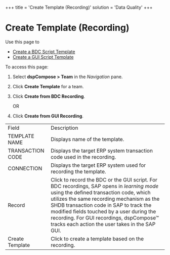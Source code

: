 +++
title = 'Create Template (Recording)'
solution = 'Data Quality'
+++

# Create Template (Recording)

<div class="use">

Use this page to

  - [Create a BDC Script Template](Create_a_BDC_Script_Template)
  - [Create a GUI Script Template](Create_a_GUI_Script_Template)

</div>

To access this page:

1.  Select <span style="font-weight: bold;">dspCompose \> Team</span> in
    the *Navigation* pane.

2.  Click <span style="font-weight: bold;">Create Template</span> for a
    team.

3.  Click <span style="font-weight: bold;">Create from BDC
    Recording</span>.
    
    OR

4.  Click <span style="background: #ffffff;font-weight: bold;">Create
    from GUI
Recording</span>.

|                  |                                                                                                                                                                                                                                                                                                                                                                        |
| ---------------- | ---------------------------------------------------------------------------------------------------------------------------------------------------------------------------------------------------------------------------------------------------------------------------------------------------------------------------------------------------------------------- |
| Field            | Description                                                                                                                                                                                                                                                                                                                                                            |
| TEMPLATE NAME    | Displays name of the template.                                                                                                                                                                                                                                                                                                                                         |
| TRANSACTION CODE | Displays the target ERP system transaction code used in the recording.                                                                                                                                                                                                                                                                                                 |
| CONNECTION       | Displays the target ERP system used for recording the template.                                                                                                                                                                                                                                                                                                        |
| Record           | Click to record the BDC or the GUI script. For BDC recordings, SAP opens in *learning mode* using the defined transaction code, which utilizes the same recording mechanism as the SHDB transaction code in SAP to track the modified fields touched by a user during the recording. For GUI recordings, dspCompose™ tracks each action the user takes in the SAP GUI. |
| Create Template  | Click to create a template based on the recording.                                                                                                                                                                                                                                                                                                                     |
